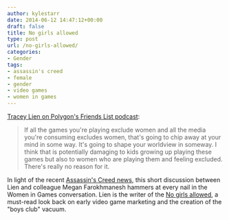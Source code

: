 ```yaml
---
author: kylestarr
date: 2014-06-12 14:47:12+00:00
draft: false
title: No girls allowed
type: post
url: /no-girls-allowed/
categories:
- Gender
tags:
- assassin's creed
- female
- gender
- video games
- women in games
---
```


[Tracey Lien on Polygon's Friends List podcast](https://itunes.apple.com/us/podcast/is-we-dont-have-resources/id718996373?i=314646483&mt=2&at=1l3v2y3&ct=TSOG):

> If all the games you're playing exclude women and all the media you're consuming excludes women, that's going to chip away at your mind in some way. It's going to shape your worldview in someway. I think that is potentially damaging to kids growing up playing these games but also to women who are playing them and feeling excluded. There's really no reason for it.

In light of the recent [Assassin's Creed news](/2014/06/11/no-females-in-assassins-creed-unity-co-op/), this short discussion between Lien and colleague Megan Farokhmanesh hammers at every nail in the Women in Games conversation. Lien is the writer of the [No girls allowed](http://www.polygon.com/features/2013/12/2/5143856/no-girls-allowed), a must-read look back on early video game marketing and the creation of the "boys club" vacuum.
